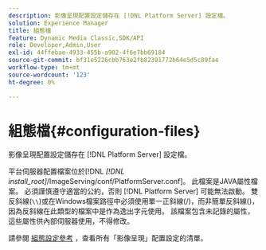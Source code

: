 ```yaml
---
description: 影像呈現配置設定儲存在 [!DNL Platform Server] 設定檔。
solution: Experience Manager
title: 組態檔
feature: Dynamic Media Classic,SDK/API
role: Developer,Admin,User
exl-id: 44ffebae-4933-455b-a902-4f6e7bb69184
source-git-commit: bf31e5226cbb763e2fb82391772b64e5d5c89fae
workflow-type: tm+mt
source-wordcount: '123'
ht-degree: 0%

---
```


# 組態檔{#configuration-files}

影像呈現配置設定儲存在 [!DNL Platform Server] 設定檔。

平台伺服器配置檔案位於[!DNL *[!DNL install_root]*/ImageServing/conf/PlatformServer.conf]。 此檔案是JAVA屬性檔案。 必須謹慎遵守適當的公約，否則 [!DNL Platform Server] 可能無法啟動。 雙反斜線(`\\`)或在Windows檔案路徑中必須使用單一正斜線(/)，而非簡單反斜線(\)，因為反斜線在此類型的檔案中是作為逸出字元使用。 該檔案包含未記錄的屬性，這些屬性供內部伺服器使用，不得修改。

請參閱 [組態設定參考](../../../../../ir-api/server-admin/image-rendering-api-ref/c-ir-server-administration/c-ir-configuration-settings-reference/c-ir-configuration-settings-reference.md#concept-6947a512d4c94e9fb8a71b80243fee81) ，查看所有「影像呈現」配置設定的清單。
